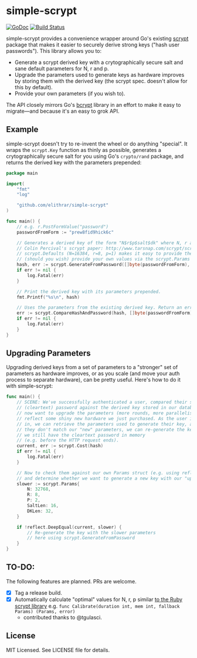 # simple-scrypt
[![GoDoc](https://godoc.org/github.com/elithrar/simple-scrypt?status.svg)](https://godoc.org/github.com/elithrar/simple-scrypt) [![Build Status](https://travis-ci.org/elithrar/simple-scrypt.svg?branch=master)](https://travis-ci.org/elithrar/simple-scrypt)

simple-scrypt provides a convenience wrapper around Go's existing
[scrypt](http://golang.org/x/crypto/scrypt) package that makes it easier to
securely derive strong keys ("hash user passwords"). This library allows you to:

* Generate a scrypt derived key with a crytographically secure salt and sane
  default parameters for N, r and p.
* Upgrade the parameters used to generate keys as hardware improves by storing
  them with the derived key (the scrypt spec. doesn't allow for this by
  default).
* Provide your own parameters (if you wish to). 

The API closely mirrors Go's [bcrypt](https://golang.org/x/crypto/bcrypt)
library in an effort to make it easy to migrate—and because it's an easy to grok
API.

## Example

simple-scrypt doesn't try to re-invent the wheel or do anything "special". It
wraps the `scrypt.Key` function as thinly as possible, generates a
crytographically secure salt for you using Go's `crypto/rand` package, and
returns the derived key with the parameters prepended:

```go
package main

import(
    "fmt"
    "log"

    "github.com/elithrar/simple-scrypt"
)

func main() {
    // e.g. r.PostFormValue("password")
    passwordFromForm := "prew8fid9hick6c"

    // Generates a derived key of the form "N$r$p$salt$dk" where N, r and p are defined as per
    // Colin Percival's scrypt paper: http://www.tarsnap.com/scrypt/scrypt.pdf
    // scrypt.Defaults (N=16384, r=8, p=1) makes it easy to provide these parameters, and
    // (should you wish) provide your own values via the scrypt.Params type.
    hash, err := scrypt.GenerateFromPassword([]byte(passwordFromForm), scrypt.DefaultParams)
    if err != nil {
        log.Fatal(err)
    }

    // Print the derived key with its parameters prepended.
    fmt.Printf("%s\n", hash)

    // Uses the parameters from the existing derived key. Return an error if they don't match.
    err := scrypt.CompareHashAndPassword(hash, []byte(passwordFromForm))
    if err != nil {
        log.Fatal(err)
    }
}
```

## Upgrading Parameters

Upgrading derived keys from a set of parameters to a "stronger" set of parameters 
as hardware improves, or as you scale (and move your auth process to separate 
hardware), can be pretty useful. Here's how to do it with simple-scrypt:

```go
func main() {
    // SCENE: We've successfully authenticated a user, compared their submitted
    // (cleartext) password against the derived key stored in our database, and 
    // now want to upgrade the parameters (more rounds, more parallelism) to 
    // reflect some shiny new hardware we just purchased. As the user is logging 
    // in, we can retrieve the parameters used to generate their key, and if 
    // they don't match our "new" parameters, we can re-generate the key while 
    // we still have the cleartext password in memory 
    // (e.g. before the HTTP request ends).
    current, err := scrypt.Cost(hash)
    if err != nil {
        log.Fatal(err)
    }

    // Now to check them against our own Params struct (e.g. using reflect.DeepEquals) 
    // and determine whether we want to generate a new key with our "upgraded" parameters.
    slower := scrypt.Params{
        N: 32768,
        R: 8,
        P: 2,
        SaltLen: 16,
        DKLen: 32,
    }

    if !reflect.DeepEqual(current, slower) {
        // Re-generate the key with the slower parameters 
        // here using scrypt.GenerateFromPassword
    }
}
```

## TO-DO:

The following features are planned. PRs are welcome.

- [x] Tag a release build.
- [x] Automatically calculate "optimal" values for N, r, p similar [to the Ruby scrypt library](https://github.com/pbhogan/scrypt/blob/master/lib/scrypt.rb#L97-L146) 
   e.g. `func Calibrate(duration int, mem int, fallback Params) (Params, error)`
   - contributed thanks to @tgulasci.

## License

MIT Licensed. See LICENSE file for details.

